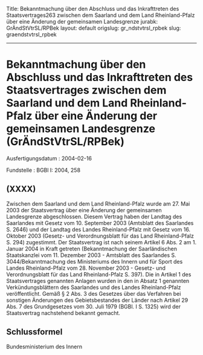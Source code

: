 Title: Bekanntmachung über den Abschluss und das Inkrafttreten des Staatsvertrages263
  zwischen dem Saarland und dem Land Rheinland-Pfalz über eine Änderung der gemeinsamen
  Landesgrenze
jurabk: GrÄndStVtrSL/RPBek
layout: default
origslug: gr_ndstvtrsl_rpbek
slug: graendstvtrsl_rpbek

---

# Bekanntmachung über den Abschluss und das Inkrafttreten des Staatsvertrages zwischen dem Saarland und dem Land Rheinland-Pfalz über eine Änderung der gemeinsamen Landesgrenze (GrÄndStVtrSL/RPBek)

Ausfertigungsdatum
:   2004-02-16

Fundstelle
:   BGBl I: 2004, 258



## (XXXX)

Zwischen dem Saarland und dem Land Rheinland-Pfalz wurde am 27. Mai
2003 der Staatsvertrag über eine Änderung der gemeinsamen Landesgrenze
abgeschlossen. Diesem Vertrag haben der Landtag des Saarlandes mit
Gesetz vom 10. September 2003 (Amtsblatt des Saarlandes S. 2646) und
der Landtag des Landes Rheinland-Pfalz mit Gesetz vom 16. Oktober 2003
(Gesetz- und Verordnungsblatt für das Land Rheinland-Pfalz S. 294)
zugestimmt.
Der Staatsvertrag ist nach seinem Artikel 6 Abs. 2 am 1. Januar 2004
in Kraft getreten (Bekanntmachung der Saarländischen Staatskanzlei vom
11\. Dezember 2003 - Amtsblatt des Saarlandes S. 3044/Bekanntmachung
des Ministeriums des Innern und für Sport des Landes Rheinland-Pfalz
vom 28. November 2003 - Gesetz- und Verordnungsblatt für das Land
Rheinland-Pfalz S. 397).
Die in Artikel 1 des Staatsvertrages genannten Anlagen wurden in den
in Absatz 1 genannten Verkündungsblättern des Saarlandes und des
Landes Rheinland-Pfalz veröffentlicht.
Gemäß § 2 Abs. 3 des Gesetzes über das Verfahren bei sonstigen
Änderungen des Gebietsbestandes der Länder nach Artikel 29 Abs. 7 des
Grundgesetzes vom 30. Juli 1979 (BGBl. I S. 1325) wird der
Staatsvertrag nachstehend bekannt gemacht.


## Schlussformel

Bundesministerium des Innern

